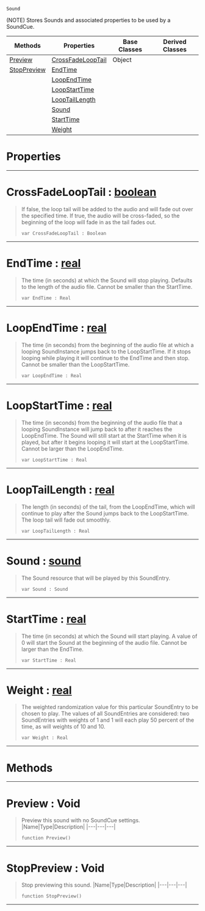  `Sound`

(NOTE) Stores Sounds and associated properties to be used by a SoundCue.

|Methods|Properties|Base Classes|Derived Classes|
|---|---|---|---|
|[ Preview](https://github.com/dragonCASTjosh/PlasmaDocs/blob/master/code_reference/class_reference/soundentry.markdown#preview-void)|[ CrossFadeLoopTail](https://github.com/dragonCASTjosh/PlasmaDocs/blob/master/code_reference/class_reference/soundentry.markdown#crossfadelooptail-plasma-e)|Object| |
|[ StopPreview](https://github.com/dragonCASTjosh/PlasmaDocs/blob/master/code_reference/class_reference/soundentry.markdown#stoppreview-void)|[ EndTime](https://github.com/dragonCASTjosh/PlasmaDocs/blob/master/code_reference/class_reference/soundentry.markdown#endtime-plasma-engine-docu)| | |
| |[ LoopEndTime](https://github.com/dragonCASTjosh/PlasmaDocs/blob/master/code_reference/class_reference/soundentry.markdown#loopendtime-plasma-engine)| | |
| |[ LoopStartTime](https://github.com/dragonCASTjosh/PlasmaDocs/blob/master/code_reference/class_reference/soundentry.markdown#loopstarttime-plasma-engin)| | |
| |[ LoopTailLength](https://github.com/dragonCASTjosh/PlasmaDocs/blob/master/code_reference/class_reference/soundentry.markdown#looptaillength-plasma-engi)| | |
| |[ Sound](https://github.com/dragonCASTjosh/PlasmaDocs/blob/master/code_reference/class_reference/soundentry.markdown#sound-plasma-engine-docume)| | |
| |[ StartTime](https://github.com/dragonCASTjosh/PlasmaDocs/blob/master/code_reference/class_reference/soundentry.markdown#starttime-plasma-engine-do)| | |
| |[ Weight](https://github.com/dragonCASTjosh/PlasmaDocs/blob/master/code_reference/class_reference/soundentry.markdown#weight-plasma-engine-docum)| | |


 #  Properties


---  
 #  CrossFadeLoopTail : [boolean](https://github.com/dragonCASTjosh/PlasmaDocs/blob/master/code_reference/lightning_base_types/boolean.markdown)

> If false, the loop tail will be added to the audio and will fade out over the specified time. If true, the audio will be cross-faded, so the beginning of the loop will fade in as the tail fades out.
> ``` lang=cpp, name=Lightning
> var CrossFadeLoopTail : Boolean


---  
 #  EndTime : [real](https://github.com/dragonCASTjosh/PlasmaDocs/blob/master/code_reference/lightning_base_types/real.markdown)

> The time (in seconds) at which the Sound will stop playing. Defaults to the length of the audio file. Cannot be smaller than the StartTime.
> ``` lang=cpp, name=Lightning
> var EndTime : Real


---  
 #  LoopEndTime : [real](https://github.com/dragonCASTjosh/PlasmaDocs/blob/master/code_reference/lightning_base_types/real.markdown)

> The time (in seconds) from the beginning of the audio file at which a looping SoundInstance jumps back to the LoopStartTime. If it stops looping while playing it will continue to the EndTime and then stop. Cannot be smaller than the LoopStartTime.
> ``` lang=cpp, name=Lightning
> var LoopEndTime : Real


---  
 #  LoopStartTime : [real](https://github.com/dragonCASTjosh/PlasmaDocs/blob/master/code_reference/lightning_base_types/real.markdown)

> The time (in seconds) from the beginning of the audio file that a looping SoundInstance will jump back to after it reaches the LoopEndTime. The Sound will still start at the StartTime when it is played, but after it begins looping it will start at the LoopStartTime. Cannot be larger than the LoopEndTime.
> ``` lang=cpp, name=Lightning
> var LoopStartTime : Real


---  
 #  LoopTailLength : [real](https://github.com/dragonCASTjosh/PlasmaDocs/blob/master/code_reference/lightning_base_types/real.markdown)

> The length (in seconds) of the tail, from the LoopEndTime, which will continue to play after the Sound jumps back to the LoopStartTime. The loop tail will fade out smoothly.
> ``` lang=cpp, name=Lightning
> var LoopTailLength : Real


---  
 #  Sound : [sound](https://github.com/dragonCASTjosh/PlasmaDocs/blob/master/code_reference/class_reference/sound.markdown)

> The Sound resource that will be played by this SoundEntry.
> ``` lang=cpp, name=Lightning
> var Sound : Sound


---  
 #  StartTime : [real](https://github.com/dragonCASTjosh/PlasmaDocs/blob/master/code_reference/lightning_base_types/real.markdown)

> The time (in seconds) at which the Sound will start playing. A value of 0 will start the Sound at the beginning of the audio file. Cannot be larger than the EndTime.
> ``` lang=cpp, name=Lightning
> var StartTime : Real


---  
 #  Weight : [real](https://github.com/dragonCASTjosh/PlasmaDocs/blob/master/code_reference/lightning_base_types/real.markdown)

> The weighted randomization value for this particular SoundEntry to be chosen to play. The values of all SoundEntries are considered: two SoundEntries with weights of 1 and 1 will each play 50 percent of the time, as will weights of 10 and 10.
> ``` lang=cpp, name=Lightning
> var Weight : Real


---  
 #  Methods


---  
 #  Preview : Void

> Preview this sound with no SoundCue settings.
> |Name|Type|Description|
> |---|---|---|
> ``` lang=cpp, name=Lightning
> function Preview()
> ``` 


---  
 #  StopPreview : Void

> Stop previewing this sound.
> |Name|Type|Description|
> |---|---|---|
> ``` lang=cpp, name=Lightning
> function StopPreview()
> ``` 


---  
 

 